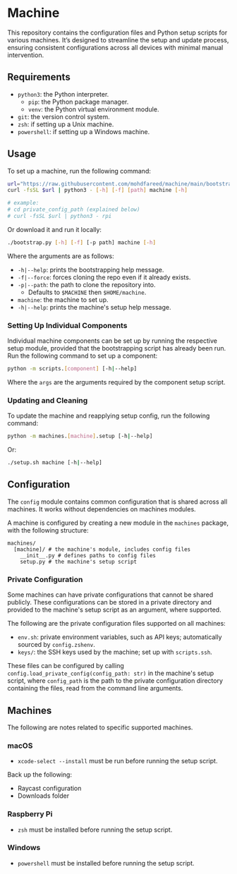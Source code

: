 # Machine

This repository contains the configuration files and Python setup scripts for
various machines. It’s designed to streamline the setup and update process,
ensuring consistent configurations across all devices with minimal manual
intervention.

## Requirements

- `python3`: the Python interpreter.
  - `pip`: the Python package manager.
  - `venv`: the Python virtual environment module.
- `git`: the version control system.
- `zsh`: if setting up a Unix machine.
- `powershell`: if setting up a Windows machine.

## Usage

To set up a machine, run the following command:

```sh
url="https://raw.githubusercontent.com/mohdfareed/machine/main/bootstrap.py"
curl -fsSL $url | python3 - [-h] [-f] [path] machine [-h]

# example:
# cd private_config_path (explained below)
# curl -fsSL $url | python3 - rpi
```

Or download it and run it locally:

```sh
./bootstrap.py [-h] [-f] [-p path] machine [-h]
```

Where the arguments are as follows:

- `-h|--help`: prints the bootstrapping help message.
- `-f|--force`: forces cloning the repo even if it already exists.
- `-p|--path`: the path to clone the repository into.
  - Defaults to `$MACHINE` then `$HOME/machine`.
- `machine`: the machine to set up.
- `-h|--help`: prints the machine's setup help message.

### Setting Up Individual Components

Individual machine components can be set up by running the respective setup
module, provided that the bootstrapping script has already been run. Run the
following command to set up a component:

```sh
python -m scripts.[component] [-h|--help]
```

Where the `args` are the arguments required by the component setup script.

### Updating and Cleaning

To update the machine and reapplying setup config, run the following command:

```sh
python -m machines.[machine].setup [-h|--help]
```

Or:

```sh
./setup.sh machine [-h|--help]
```

## Configuration

The `config` module contains common configuration that is shared across all
machines. It works without dependencies on machines modules.

A machine is configured by creating a new module in the `machines` package,
with the following structure:

```plaintext
machines/
  [machine]/ # the machine's module, includes config files
    __init__.py # defines paths to config files
    setup.py # the machine's setup script
```

### Private Configuration

Some machines can have private configurations that cannot be shared publicly.
These configurations can be stored in a private directory and provided to the
machine's setup script as an argument, where supported.

The following are the private configuration files supported on all machines:

- `env.sh`: private environment variables, such as API keys; automatically
  sourced by `config.zshenv`.
- `keys/`: the SSH keys used by the machine; set up with `scripts.ssh`.

These files can be configured by calling
`config.load_private_config(config_path: str)` in the machine's setup script,
where `config_path` is the path to the private configuration directory
containing the files, read from the command line arguments.

## Machines

The following are notes related to specific supported machines.

### macOS

- `xcode-select --install` must be run before running the setup script.

Back up the following:

- Raycast configuration
- Downloads folder

### Raspberry Pi

- `zsh` must be installed before running the setup script.

### Windows

- `powershell` must be installed before running the setup script.
